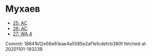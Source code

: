 # Мухаев
- [25: AC](25.md)
- [26: AC](26.md)
- [27: WA 4](27.md)

Commit: 18841b12e56e61eae4a5585e2af1efcdefcb380f
 fetched at: 20201101-193238
